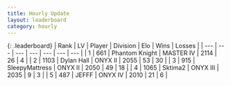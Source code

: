 ```yaml
---
title: Hourly Update
layout: leaderboard
category: hourly
---
```


{: .leaderboard}
| Rank | LV | Player | Division | Elo | Wins | Losses |
| --- | --- | --- | --- | --- | --- | --- |
| <span data-change="0">1</span> | 661 | <span title="ID: 742939">Phantom Knight</span> | MASTER IV | <span data-change="-11">2114</span> | <span data-change="1">26</span> | <span data-change="1">4</span> |
| <span data-change="0">2</span> | 1103 | <span title="ID: 174294">Dylan Hall</span> | ONYX II | <span data-change="0">2055</span> | <span data-change="0">53</span> | <span data-change="0">30</span> |
| <span data-change="0">3</span> | 915 | <span title="ID: 153129">SleepyMattress</span> | ONYX II | <span data-change="0">2050</span> | <span data-change="0">49</span> | <span data-change="0">18</span> |
| <span data-change="0">4</span> | 1065 | <span title="ID: 402846">Sktima2</span> | ONYX III | <span data-change="0">2035</span> | <span data-change="0">9</span> | <span data-change="0">3</span> |
| <span data-change="5">5</span> | 487 | <span title="ID: 488585">JEFFF</span> | ONYX IV | <span data-change="45">2010</span> | <span data-change="4">21</span> | <span data-change="0">6</span> |